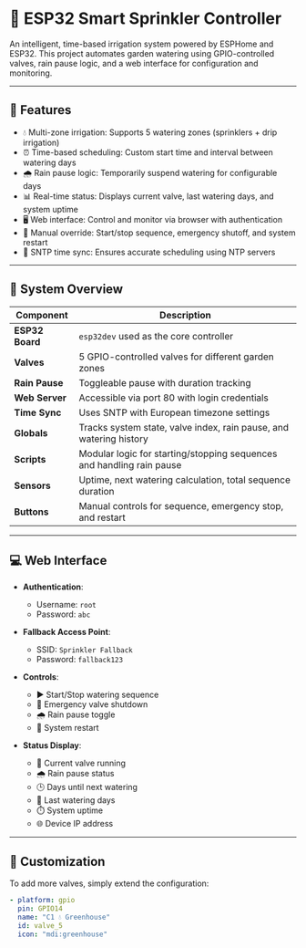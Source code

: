 # 🌱 ESP32 Smart Sprinkler Controller

An intelligent, time-based irrigation system powered by ESPHome and ESP32. This project automates garden watering using GPIO-controlled valves, rain pause logic, and a web interface for configuration and monitoring.

---

## 🚀 Features

- 💧 Multi-zone irrigation: Supports 5 watering zones (sprinklers + drip irrigation)
- ⏰ Time-based scheduling: Custom start time and interval between watering days
- 🌧 Rain pause logic: Temporarily suspend watering for configurable days
- 📊 Real-time status: Displays current valve, last watering days, and system uptime
- 🖥 Web interface: Control and monitor via browser with authentication
- 🔧 Manual override: Start/stop sequence, emergency shutoff, and system restart
- 📅 SNTP time sync: Ensures accurate scheduling using NTP servers

---

## 🧠 System Overview

| Component        | Description                                                                 |
|------------------|-----------------------------------------------------------------------------|
| **ESP32 Board**  | `esp32dev` used as the core controller                                      |
| **Valves**       | 5 GPIO-controlled valves for different garden zones                         |
| **Rain Pause**   | Toggleable pause with duration tracking                                     |
| **Web Server**   | Accessible via port 80 with login credentials                               |
| **Time Sync**    | Uses SNTP with European timezone settings                                   |
| **Globals**      | Tracks system state, valve index, rain pause, and watering history         |
| **Scripts**      | Modular logic for starting/stopping sequences and handling rain pause       |
| **Sensors**      | Uptime, next watering calculation, total sequence duration                  |
| **Buttons**      | Manual controls for sequence, emergency stop, and restart                   |

---

## 💻 Web Interface

- **Authentication**:  
  - Username: `root`  
  - Password: `abc`

- **Fallback Access Point**:  
  - SSID: `Sprinkler Fallback`  
  - Password: `fallback123`

- **Controls**:
  - ▶️ Start/Stop watering sequence
  - 🛑 Emergency valve shutdown
  - 🌧️ Rain pause toggle
  - 🔄 System restart

- **Status Display**:
  - 🚿 Current valve running
  - 🌧️ Rain pause status
  - 🕒 Days until next watering
  - 📅 Last watering days
  - ⏱️ System uptime
  - 🌐 Device IP address

---

## 🧩 Customization

To add more valves, simply extend the configuration:

```yaml
- platform: gpio
  pin: GPIO14
  name: "C1 💧 Greenhouse"
  id: valve_5
  icon: "mdi:greenhouse"
